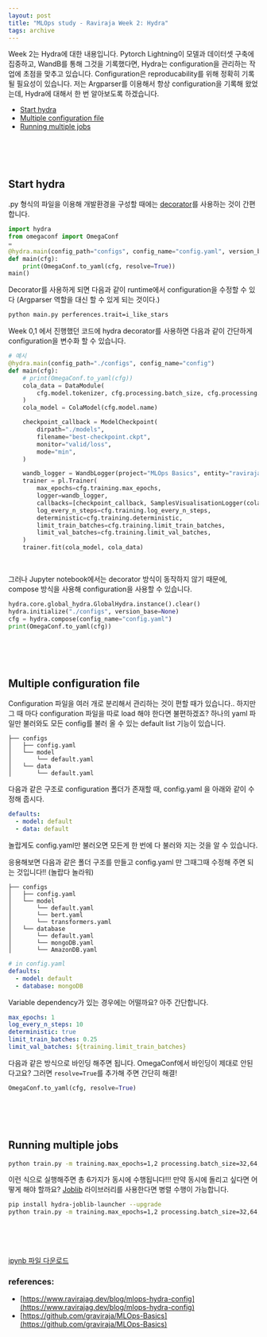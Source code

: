 ```yaml
---
layout: post
title: "MLOps study - Raviraja Week 2: Hydra"
tags: archive
---
```


Week 2는 Hydra에 대한 내용입니다. Pytorch Lightning이 모델과 데이터셋 구축에 집중하고, WandB를 통해 그것을 기록했다면, Hydra는 configuration을 관리하는 작업에 초점을 맞추고 있습니다. Configuration은 reproducability를 위해 정확히 기록될 필요성이 있습니다. 저는 Argparser를 이용해서 항상 configuration을 기록해 왔었는데, Hydra에 대해서 한 번 알아보도록 하겠습니다.
- [Start hydra](#start-hydra)
- [Multiple configuration file](#multiple-configuration-file)
- [Running multiple jobs](#running-multiple-jobs)

<br><br><br>

## Start hydra

.py 형식의 파일을 이용해 개발환경을 구성할 때에는 [decorator](https://dojang.io/mod/page/view.php?id=2427)를 사용하는 것이 간편합니다.
```python
import hydra
from omegaconf import OmegaConf
=
@hydra.main(config_path="configs", config_name="config.yaml", version_base="1.2")
def main(cfg):
    print(OmegaConf.to_yaml(cfg, resolve=True))
main()
```
Decorator를 사용하게 되면 다음과 같이 runtime에서 configuration을 수정할 수 있다 (Argparser 역할을 대신 할 수 있게 되는 것이다.)
```bash
python main.py perferences.trait=i_like_stars
```
Week 0,1 에서 진행했던 코드에 hydra decorator를 사용하면 다음과 같이 간단하게 configuration을 변수화 할 수 있습니다.
```python
# 예시 
@hydra.main(config_path="./configs", config_name="config")
def main(cfg):
    # print(OmegaConf.to_yaml(cfg))
    cola_data = DataModule(
        cfg.model.tokenizer, cfg.processing.batch_size, cfg.processing.max_length
    )
    cola_model = ColaModel(cfg.model.name)

    checkpoint_callback = ModelCheckpoint(
        dirpath="./models",
        filename="best-checkpoint.ckpt",
        monitor="valid/loss",
        mode="min",
    )

    wandb_logger = WandbLogger(project="MLOps Basics", entity="raviraja")
    trainer = pl.Trainer(
        max_epochs=cfg.training.max_epochs,
        logger=wandb_logger,
        callbacks=[checkpoint_callback, SamplesVisualisationLogger(cola_data)],
        log_every_n_steps=cfg.training.log_every_n_steps,
        deterministic=cfg.training.deterministic,
        limit_train_batches=cfg.training.limit_train_batches,
        limit_val_batches=cfg.training.limit_val_batches,
    )
    trainer.fit(cola_model, cola_data)
```
<br>
  
그러나 Jupyter notebook에서는 decorator 방식이 동작하지 않기 때문에, compose 방식을 사용해 configuration을 사용할 수 있습니다.
```python
hydra.core.global_hydra.GlobalHydra.instance().clear()
hydra.initialize("./configs", version_base=None)
cfg = hydra.compose(config_name="config.yaml")
print(OmegaConf.to_yaml(cfg))
```


<br><br><br>


## Multiple configuration file

Configuration 파일을 여러 개로 분리해서 관리하는 것이 편할 때가 있습니다.. 하지만 그 때 마다 configuration 파일을 따로 load 해야 한다면 불편하겠죠? 하나의 yaml 파일만 불러와도 모든 config를 불러 올 수 있는 default list 기능이 있습니다.

```text
├── configs
│   ├── config.yaml
│   └── model
│       └── default.yaml
│   └── data
│       └── default.yaml
```
다음과 같은 구조로 configuration 폴더가 존재할 때, config.yaml 을 아래와 같이 수정해 줍시다.
```yaml
defaults:
  - model: default
  - data: default
```

놀랍게도 config.yaml만 불러오면 모든게 한 번에 다 불러와 지는 것을 알 수 있습니다.  

응용해보면 다음과 같은 폴더 구조를 만들고 config.yaml 만 그때그때 수정해 주면 되는 것입니다!! (놀랍다 놀라워)
```text
├── configs
│   ├── config.yaml
│   └── model
│       └── default.yaml
│       └── bert.yaml
│       └── transformers.yaml
│   └── database
│       └── default.yaml
│       └── mongoDB.yaml
│       └── AmazonDB.yaml
```
```yaml
# in config.yaml
defaults:
  - model: default
  - database: mongoDB
```

Variable dependency가 있는 경우에는 어떨까요? 아주 간단합니다.
```yaml
max_epochs: 1
log_every_n_steps: 10
deterministic: true
limit_train_batches: 0.25
limit_val_batches: ${training.limit_train_batches}
```
다음과 같은 방식으로 바인딩 해주면 됩니다.
OmegaConf에서 바인딩이 제대로 안된다고요? 그러면 `resolve=True`를 추가해 주면 간단히 해결!
```python
OmegaConf.to_yaml(cfg, resolve=True)
```

<br><br><br>

## Running multiple jobs

```bash
python train.py -m training.max_epochs=1,2 processing.batch_size=32,64,128
```

이런 식으로 실행해주면 총 6가지가 동시에 수행됩니다!!! 만약 동시에 돌리고 싶다면 어떻게 해야 할까요? [Joblib](https://hydra.cc/docs/plugins/joblib_launcher/) 라이브러리를 사용한다면 병렬 수행이 가능합니다.  

```bash
pip install hydra-joblib-launcher --upgrade
python train.py -m training.max_epochs=1,2 processing.batch_size=32,64,128 hydra/launcher=joblib
```


<br><br><br>

[ipynb 파일 다운로드](../../../_codes/MLOps/Raviraja/Week2.ipynb)
<h3> references: </h3>

* [https://www.ravirajag.dev/blog/mlops-hydra-config](https://www.ravirajag.dev/blog/mlops-hydra-config)
* [https://github.com/graviraja/MLOps-Basics](https://github.com/graviraja/MLOps-Basics)

